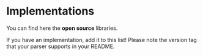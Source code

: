 # Implementations

You can find here the **open source** libraries.

If you have an implementation, add it to this list! Please note the version tag that your parser
supports in your README.
